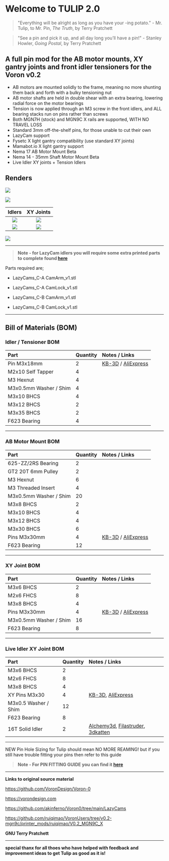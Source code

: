 # Welcome to TULIP 2.0

>"Everything will be alright as long as you have your -ing potato." - Mr. Tulip, to Mr. Pin, _The Truth_, by Terry Pratchett

>"See a pin and pick it up, and all day long you’ll have a pin!" - Stanley Howler, _Going Postal_, by Terry Pratchett

## A full pin mod for the AB motor mounts, XY gantry joints and front idler tensioners for the Voron v0.2
 - AB motors are mounted solidly to the frame, meaning no more shunting them back and forth with a bulky tensioning nut
 - AB motor shafts are held in double shear with an extra bearing, lowering radial force on the motor bearings
 - Tension is now applied through an M3 screw in the front idlers, and ALL bearing stacks run on pins rather than screws
 - Both MGN7H (stock) and MGN9C X rails are supported, WITH NO TRAVEL LOSS
 - Standard 3mm off-the-shelf pins, for those unable to cut their own
 - LazyCam support
 - Fysetc X light gantry compatibility (use standard XY joints)
 - Mamabot.io X light gantry support
 - Nema 17 AB Motor Mount Beta 
 - Nema 14 - 35mm Shaft Motor Mount Beta
 - Live Idler XY joints + Tension Idlers

## Renders

![](/documentation/images/V0.2R1%20Tulip%20Mod%20master%20v121.png)

![](/documentation/images/V0.2R1%20Tulip%20Mod%20XY%20Joints.png)

| Idlers | XY Joints |
| :---: | :---: |
| ![](/documentation/images/V0.2R1%20Tulip%20Mod%20idler%20tensioner.png) | ![](/documentation/images/V0.2R1%20Tulip%20Mod%20XY%20Joint.png) |
| ![](/documentation/images/V0.2R1%20Tulip%20Mod%20idler%20tensioner%20cut.png) | ![](/documentation/images/V0.2R1%20Tulip%20Mod%20Live%20XY%20Joints.png) |

![](/documentation/images/V0.2R1%20Tulip%20Mod%20Live%20Idler%20Exploded.png)

----

> **Note - for LazyCam idlers you will require some extra printed parts to complete found [here](https://www.printables.com/model/533483-voron-02-lazycams-tool-free-locking-idlers-models)**

Parts required are; 

- LazyCams_C-A CamArm_v1.stl
- LazyCams_C-A CamLock_v1.stl

- LazyCams_C-B CamArm_v1.stl
- LazyCams_C-B CamLock_v1.stl

---

## Bill of Materials (BOM)

### Idler / Tensioner BOM

| **Part** | **Quantity** | **Notes / Links** | 
| :--- | :--- | :--- |
| Pin M3x18mm | 2 | [KB-3D](https://kb-3d.com/store/hardware/143-3mm-bearing-steel-shafts-various-lengths-1642291225169.html) / [AliExpress](https://www.aliexpress.us/item/3256804639701799.html?spm=a2g0o.order_list.order_list_main.10.681a1802dQtwCu&gatewayAdapt=glo2usa) | 
| M2x10 Self Tapper | 4 |  | 
| M3 Hexnut | 4 |  | 
| M3x0.5mm Washer / Shim | 4 |  | 
| M3x10 BHCS | 4 |  | 
| M3x12 BHCS | 2 |  | 
| M3x35 BHCS | 2 |  | 
| F623 Bearing | 4 |  | 

---

### AB Motor Mount BOM

| **Part** | **Quantity** | **Notes / Links** | 
| :--- | :--- | :--- |
| 625-ZZ/2RS Bearing | 2 |  | 
| GT2 20T 6mm Pulley | 2 |  | 
| M3 Hexnut | 6 |  | 
| M3 Threaded Insert | 4 |  | 
| M3x0.5mm Washer / Shim | 20 |  | 
| M3x8 BHCS | 2 |  | 
| M3x10 BHCS | 4 |  | 
| M3x12 BHCS | 4 |  | 
| M3x30 BHCS | 6 |  | 
| Pins M3x30mm | 4 | [KB-3D](https://kb-3d.com/store/hardware/143-3mm-bearing-steel-shafts-various-lengths-1642291225169.html) / [AliExpress](https://www.aliexpress.us/item/3256804639701799.html?spm=a2g0o.order_list.order_list_main.10.681a1802dQtwCu&gatewayAdapt=glo2usa) | 
| F623 Bearing | 12 |  | 

---

### XY Joint BOM

| **Part** | **Quantity** | **Notes / Links** | 
| :--- | :--- | :--- |
| M3x6 BHCS | 2 |  | 
| M2x6 FHCS | 8 |  | 
| M3x8 BHCS | 4 |  | 
| Pins M3x30mm | 4 | [KB-3D](https://kb-3d.com/store/hardware/143-3mm-bearing-steel-shafts-various-lengths-1642291225169.html) / [AliExpress](https://www.aliexpress.us/item/3256804639701799.html?spm=a2g0o.order_list.order_list_main.10.681a1802dQtwCu&gatewayAdapt=glo2usa) | 
| M3x0.5mm Washer / Shim | 16 |  | 
| F623 Bearing | 8 |  | 

---

### Live Idler XY Joint BOM

| **Part** | **Quantity** | **Notes / Links** | 
| :--- | :--- | :--- |
| M3x6 BHCS | 2 |  | 
| M2x6 FHCS | 8 |  | 
| M3x8 BHCS | 4 |  | 
| XY Pins M3x30 | 4 | [KB-3D](https://kb-3d.com/store/hardware/143-3mm-bearing-steel-shafts-various-lengths-1642291225169.html), [AliExpress](https://www.aliexpress.us/item/3256804639701799.html?spm=a2g0o.order_list.order_list_main.10.681a1802dQtwCu&gatewayAdapt=glo2usa) | 
| M3x0.5 Washer / Shim | 12 |  | 
| F623 Bearing | 8 |  | 
| 16T Solid Idler | 2 | [Alchemy3d](https://alchemy3d.de/products/active-idlers-5mm-id-16t-for-6mm-belt), [Filastruder](https://www.filastruder.com/collections/gates/products/gates-2gt-pulley-custom-no-grub-set-screw?variant=41243545174087), [3dkatten](http://3dkatten.eu/products/custom-16t-2gt-3mm-id-live-shaft-idler) | 

----

NEW Pin Hole Sizing for Tulip should mean NO MORE REAMING! but if you still have trouble fitting your pins then refer to this guide

> **Note - For PIN FITTING GUIDE you can find it [here](https://github.com/Amekyras/tulip/tree/main/PIN%20GUIDE)**

----

**Links to original source material**

https://github.com/VoronDesign/Voron-0

https://vorondesign.com

https://github.com/akinferno/Voron0/tree/main/LazyCams

https://github.com/ruiqimao/VoronUsers/tree/v0.2-mgn9c/printer_mods/ruiqimao/V0.2_MGN9C_X

**GNU Terry Pratchett**

----

**special thanx for all thoes who have helped with feedback and improvement ideas to get Tulip as good as it is!**